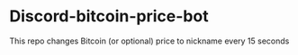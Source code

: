 # Discord-bitcoin-price-bot
This repo changes Bitcoin (or optional) price to nickname every 15 seconds
